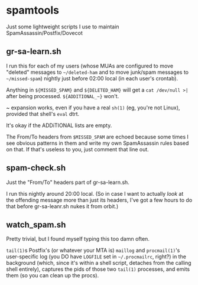# spamtools
Just some lightweight scripts I use to maintain SpamAssassin/Postfix/Dovecot

## gr-sa-learn.sh
I run this for each of my users (whose MUAs are configured to move
"deleted" messages to `~/deleted-ham` and to move junk/spam messages
to `~/missed-spam`) nightly just before 02:00 local (in each user's
crontab).

Anything in `${MISSED_SPAM}` and `${DELETED_HAM}` will get a
`cat /dev/null >|` after being processed. `${ADDITIONAL_~}` won't.

~ expansion works, even if you have a real `sh(1)` (eg, you're not
Linux), provided that shell's `eval` dtrt.

It's okay if the ADDiTIONAL lists are empty.

The From/To headers from `$MISSED_SPAM` are echoed because some
times I see obvious patterns in them and write my own SpamAssassin
rules based on that. If that's useless to you, just comment that
line out.

## spam-check.sh
Just the "From/To" headers part of gr-sa-learn.sh.

I run this nightly around 20:00 local. (So in case I want to
actually *look* at the offending message more than just its headers,
I've got a few hours to do that before gr-sa-leanr.sh nukes it from
orbit.)

## watch_spam.sh
Pretty trivial, but I found myself typing this too damn often.

`tail(1)`s Postfix's (or whatever your MTA is) `maillog` and
`procmail(1)`'s user-specific log (you DO have `LOGFILE` set in
`~/.procmailrc`, right?) in the background (which, since it's within a
shell script, detaches from the calling shell entirely), captures
the pids of those two `tail(1)` processes, and emits them (so you can
clean up the procs).
